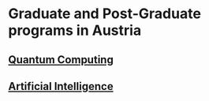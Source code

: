 # Graduate and Post-Graduate programs in Austria

## [Quantum Computing](quantum-computing.md)
## [Artificial Intelligence](artificial-intelligence.md)
